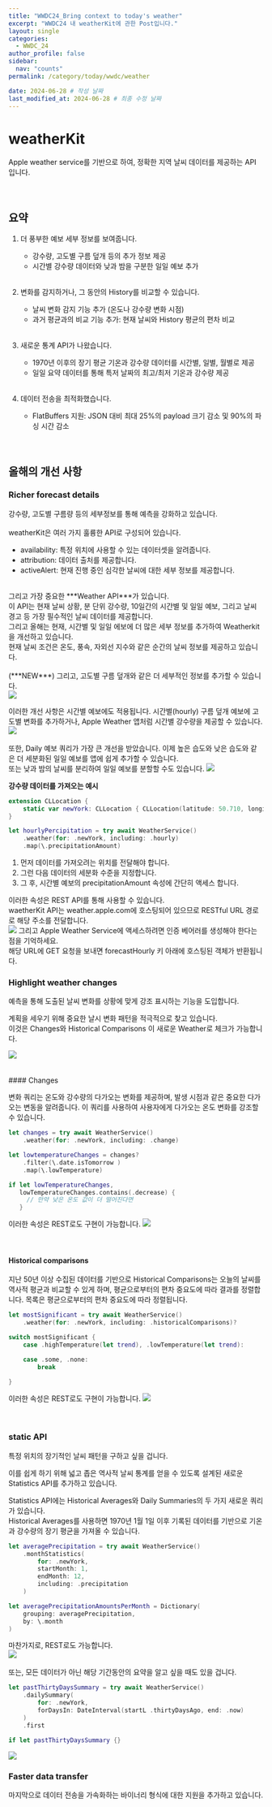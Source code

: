 ```yaml
---
title: "WWDC24_Bring context to today's weather"
excerpt: "WWDC24 내 weatherKit에 관한 Post입니다."
layout: single
categories:
  - WWDC_24
author_profile: false
sidebar:
  nav: "counts"
permalink: /category/today/wwdc/weather

date: 2024-06-28 # 작성 날짜
last_modified_at: 2024-06-28 # 최종 수정 날짜
---
```


# weatherKit

Apple weather service를 기반으로 하여, 정확한 지역 날씨 데이터를 제공하는 API 입니다. <br><br><br>

## 요약

1. 더 풍부한 예보 세부 정보를 보여줍니다.

   - 강수량, 고도별 구름 덮개 등의 추가 정보 제공
   - 시간별 강수량 데이터와 낮과 밤을 구분한 일일 예보 추가
     <br><br>

2. 변화를 감지하거나, 그 동안의 History를 비교할 수 있습니다.

   - 날씨 변화 감지 기능 추가 (온도나 강수량 변화 시점)
   - 과거 평균과의 비교 기능 추가: 현재 날씨와 History 평균의 편차 비교
     <br><br>

3. 새로운 통계 API가 나왔습니다.

   - 1970년 이후의 장기 평균 기온과 강수량 데이터를 시간별, 일별, 월별로 제공
   - 일일 요약 데이터를 통해 특저 날짜의 최고/최저 기온과 강수량 제공
     <br><br>

4. 데이터 전송을 최적화했습니다.

   - FlatBuffers 지원: JSON 대비 최대 25%의 payload 크기 감소 및 90%의 파싱 시간 감소
     <br><br><br>

## 올해의 개선 사항

### Richer forecast details

강수량, 고도별 구름량 등의 세부정보를 통해 예측을 강화하고 있습니다.
<br><br>
weatherKit은 여러 가지 훌륭한 API로 구성되어 있습니다.

- availability: 특정 위치에 사용할 수 있는 데이터셋을 알려줍니다.
- attribution: 데이터 출처를 제공합니다.
- activeAlert: 현재 진행 중인 심각한 날씨에 대한 세부 정보를 제공합니다.

<br>
그리고 가장 중요한 ***Weather API***가 있습니다.<br>
이 API는 현재 날씨 상황, 분 단위 강수량, 10일간의 시간별 및 일일 예보, 그리고 날씨 경고 등 가장 필수적인 날씨 데이터를 제공합니다.<br>
그리고 올해는 현재, 시간별 및 일일 에보에 더 많은 세부 정보를 추가하여 Weatherkit을 개선하고 있습니다.<br>
현재 날씨 조건은 온도, 풍속, 자외선 지수와 같은 순간의 날씨 정보를 제공하고 있습니다. <br><br>
(***NEW***) 그리고, 고도별 구름 덮개와 같은 더 세부적인 정보를 추가할 수 있습니다.<br>
<img src="/assets/images/posts/WWDC/24_weather/weather_current.PNG" />

이러한 개선 사항은 시간별 예보에도 적용됩니다.
시간별(hourly) 구름 덮개 예보에 고도별 변화를 추가하거나, Apple Weather 앱처럼 시간별 강수량을 제공할 수 있습니다.
<img src="/assets/images/posts/WWDC/24_weather/weather_hourly.PNG" /><br><br>
또한, Daily 예보 쿼리가 가장 큰 개선을 받았습니다.
이제 높은 습도와 낮은 습도와 같은 더 세분화된 일일 예보를 앱에 쉽게 추가할 수 있습니다.<br>
또는 낮과 밤의 날씨를 분리하여 일일 예보를 분할할 수도 있습니다.
<img src="/assets/images/posts/WWDC/24_weather/weather_daily.PNG" />

**강수량 데이터를 가져오는 예시**

```swift
extension CLLocation {
    static var newYork: CLLocation { CLLocation(latitude: 50.710, longitude: -74.023) }
}

let hourlyPercipitation = try await WeatherService()
    .weather(for: .newYork, including: .hourly)
    .map(\.precipitationAmount)
```

1. 먼저 데이터를 가져오려는 위치를 전달해야 합니다.
2. 그런 다음 데이터의 세분화 수준을 지정합니다.
3. 그 후, 시간별 예보의 precipitationAmount 속성에 간단히 액세스 합니다.

이러한 속성은 REST API를 통해 사용할 수 있습니다.<br>
waetherKit API는 weather.apple.com에 호스팅되어 있으므로 RESTful URL 경로로 해당 주소를 전달합니다.<br>
<img src="/assets/images/posts/WWDC/24_weather/restful api.PNG" />
그리고 Apple Weather Service에 액세스하려면 인증 베어러를 생성해야 한다는 점을 기억하세요.<br>
해당 URL에 GET 요청을 보내면 forecastHourly 키 아래에 호스팅된 객체가 반환됩니다.<br>

### Highlight weather changes

예측을 통해 도출된 날씨 변화를 상황에 맞게 강조 표시하는 기능을 도입합니다.<br>

계획을 세우기 위해 중요한 날시 변화 패턴을 적극적으로 찾고 있습니다.<br>
이것은 Changes와 Historical Comparisons 이 새로운 Weather로 체크가 가능합니다.<br>

<img src="/assets/images/posts/WWDC/24_weather/newAPI.PNG" />
<br><br><br>
#### Changes

변화 쿼리는 온도와 강수량의 다가오는 변화를 제공하며, 발생 시점과 같은 중요한 다가오는 변동을 알려줍니다.
이 쿼리를 사용하여 사용자에게 다가오는 온도 변화를 강조할 수 있습니다.

```swift
let changes = try await WeatherService()
    .weather(for: .newYork, including: .change)

let lowtemperatureChanges = changes?
    .filter(\.date.isTomorrow )
    .map(\.lowTemperature)

if let lowTemperatureChanges,
   lowTemperatureChanges.contains(.decrease) {
     // 만약 낮은 온도 값이 더 떨어진다면
   }
```

이러한 속성은 REST로도 구현이 가능합니다.
<img src="/assets/images/posts/WWDC/24_weather/change.PNG" />
<br><br><br>

#### Historical comparisons

지난 50년 이상 수집된 데이터를 기반으로 Historical Comparisons는 오늘의 날씨를 역사적 평균과 비교할 수 있게 하며, 평균으로부터의 편차 중요도에 따라 결과를 정렬합니다.
목록은 평균으로부터의 편차 중요도에 따라 정렬됩니다.

```swift
let mostSignificant = try await WeatherService()
    .weather(for: .newYork, including: .historicalComparisons)?

switch mostSignificant {
    case .highTemperature(let trend), .lowTemperature(let trend):

    case .some, .none:
        break

}
```

이러한 속성은 REST로도 구현이 가능합니다.
<img src="/assets/images/posts/WWDC/24_weather/historical.PNG" />
<br><br><br>

### static API

특정 위치의 장기적인 날씨 패턴을 구하고 싶을 겁니다.<br>

이를 쉽게 하기 위해 넓고 좁은 역사적 날씨 통계를 얻을 수 있도록 설계된 새로운 Statistics API를 추가하고 있습니다.<br>

Statistics API에는 Historical Averages와 Daily Summaries의 두 가지 새로운 쿼리가 있습니다.<br> Historical Averages를 사용하면 1970년 1월 1일 이후 기록된 데이터를 기반으로 기온과 강수량의 장기 평균을 가져올 수 있습니다.<br>

```swift
let averagePrecipitation = try await WeatherService()
    .monthStatistics(
        for: .newYork,
        startMonth: 1,
        endMonth: 12,
        including: .precipitation
    )

let averagePrecipitationAmountsPerMonth = Dictionary(
    grouping: averagePrecipitation,
    by: \.month
)
```

마찬가지로, REST로도 가능합니다.<br>
<img src="/assets/images/posts/WWDC/24_weather/staticAPI.PNG" />
<br><br>
또는, 모든 데이터가 아닌 해당 기간동안의 요약을 알고 싶을 때도 있을 겁니다.

```swift
let pastThirtyDaysSummary = try await WeatherService()
    .dailySummary(
        for: .newYork,
        forDaysIn: DateInterval(startL .thirtyDaysAgo, end: .now)
    )
    .first

if let pastThirtyDaysSummary {}
```

<img src="/assets/images/posts/WWDC/24_weather/weatherSummary.PNG" />

### Faster data transfer

마지막으로 데이터 전송을 가속화하는 바이너리 형식에 대한 지원을 추가하고 있습니다.
